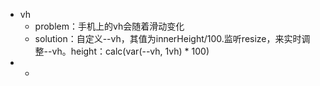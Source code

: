 - vh
	- problem：手机上的vh会随着滑动变化
	- solution：自定义--vh，其值为innerHeight/100.监听resize，来实时调整--vh。height：calc(var(--vh, 1vh)  * 100)
-
	-